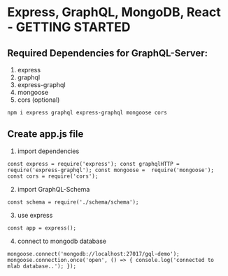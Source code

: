 # Express, GraphQL, MongoDB, React - GETTING STARTED

## Required Dependencies for GraphQL-Server:

1. express
2. graphql
3. express-graphql
4. mongoose
5. cors (optional)

`npm i express graphql express-graphql mongoose cors`

## Create app.js file

1. import dependencies

`
const express = require('express');
const graphqlHTTP = require('express-graphql');
const mongoose =  require('mongoose');
const cors = require('cors');
`

2. import GraphQL-Schema

`const schema = require('./schema/schema');`

3. use express

`const app = express();`

4. connect to mongodb database

`
mongoose.connect('mongodb://localhost:27017/gql-demo');
mongoose.connection.once('open', () => {
  console.log('connected to mlab database..');
});
`
